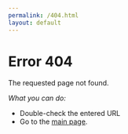 ```yaml
---
permalink: /404.html
layout: default
---
```


# Error 404

The requested page not found.

*What you can do:*

* Double-check the entered URL
* Go to the [main page](https://hasha2982.github.io/).

